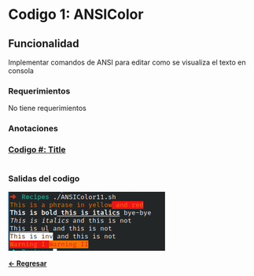 # Codigo 1: ANSIColor

## Funcionalidad
Implementar comandos de ANSI para editar como se visualiza el texto en consola

### **Requerimientos**
No tiene requerimientos

### **Anotaciones**

### **[Codigo #: Title](scriptsrc)**

```bash

```

### **Salidas del codigo**

![Salida.png](Salida.png)

**[<- Regresar](../README.md)**